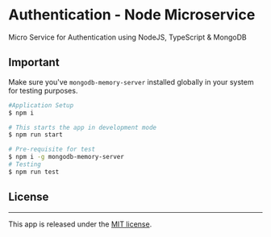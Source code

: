 # Authentication - Node Microservice
Micro Service for Authentication using NodeJS, TypeScript &amp; MongoDB

## Important
Make sure you've ```mongodb-memory-server``` installed globally in your system for testing purposes.

```bash
#Application Setup
$ npm i

# This starts the app in development mode
$ npm run start

# Pre-requisite for test
$ npm i -g mongodb-memory-server
# Testing
$ npm run test
```

## License

---
This app is released under the [MIT license](https://opensource.org/licenses/MIT).




